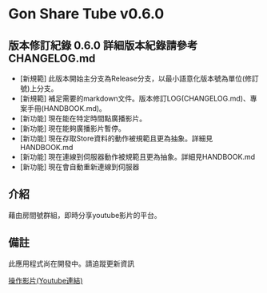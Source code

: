 Gon Share Tube v0.6.0
=============

版本修訂紀錄 0.6.0 詳細版本紀錄請參考CHANGELOG.md
-------------
* [新規範] 此版本開始主分支為Release分支，以最小語意化版本號為單位(修訂號)上分支。
* [新規範] 補足需要的markdown文件。版本修訂LOG(CHANGELOG.md)、專案手冊(HANDBOOK.md)。
* [新功能] 現在能在特定時間點廣播影片。
* [新功能] 現在能夠廣播影片暫停。
* [新功能] 現在存取Store資料的動作被規範且更為抽象。詳細見HANDBOOK.md
* [新功能] 現在連線到伺服器動作被規範且更為抽象。詳細見HANDBOOK.md
* [新功能] 現在會自動重新連線到伺服器


介紹
-------------
藉由房間號群組，即時分享youtube影片的平台。

備註
-------------
此應用程式尚在開發中。請追蹤更新資訊

[操作影片(Youtube連結)](https://www.youtube.com/watch?v=RAKts-97hi4&feature=youtu.be&ab_channel=HGon&fbclid=IwAR04Wqq0MXTx0_Uksz4Wc19d12BUm-Fz3MvkaIjw4-wdJKAwzVnKVviH8dY "title")
